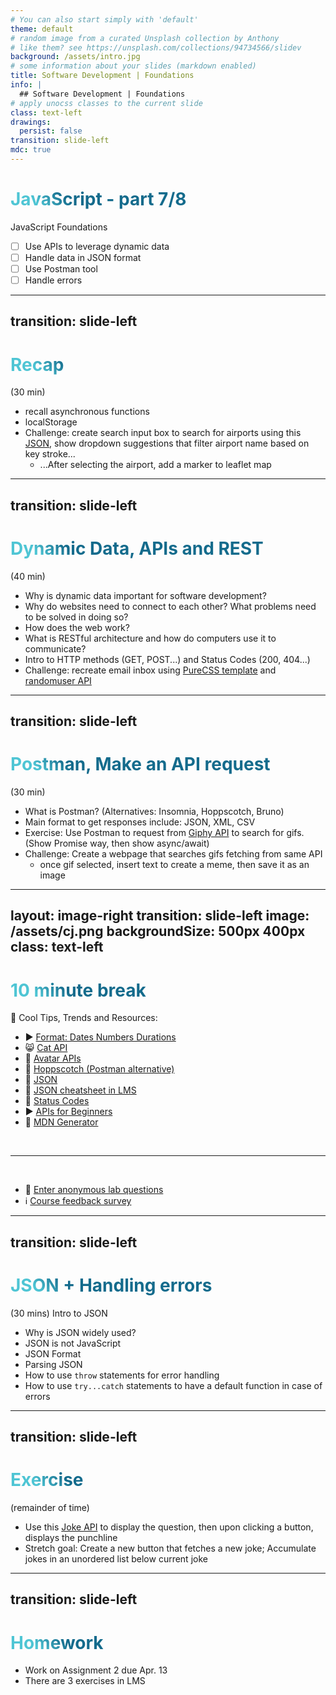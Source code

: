 ```yaml
---
# You can also start simply with 'default'
theme: default
# random image from a curated Unsplash collection by Anthony
# like them? see https://unsplash.com/collections/94734566/slidev
background: /assets/intro.jpg
# some information about your slides (markdown enabled)
title: Software Development | Foundations
info: |
  ## Software Development | Foundations
# apply unocss classes to the current slide
class: text-left
drawings:
  persist: false
transition: slide-left
mdc: true
---
```


# JavaScript - part 7/8
JavaScript Foundations
- [ ] Use APIs to leverage dynamic data
- [ ] Handle data in JSON format
- [ ] Use Postman tool
- [ ] Handle errors

<div class="abs-br m-6 text-xl">
  <a href="https://github.com/slidevjs/slidev" target="_blank" class="slidev-icon-btn">
    <carbon:logo-github />
  </a>
</div>

<!--
TODO: fill in anchor href above to point to github repo for these slides
-->

---
transition: slide-left
---

# Recap
(30 min) 

- recall asynchronous functions
- localStorage
- Challenge: create search input box to search for airports using this [JSON](https://raw.githubusercontent.com/mwgg/Airports/refs/heads/master/airports.json), show dropdown suggestions that filter airport name based on key stroke...
   - ...After selecting the airport, add a marker to leaflet map

<style>
h1 {
  background-color: #2B90B6;
  background-image: linear-gradient(45deg, #4EC5D4 10%, #146b8c 20%);
  background-size: 100%;
  -webkit-background-clip: text;
  -moz-background-clip: text;
  -webkit-text-fill-color: transparent;
  -moz-text-fill-color: transparent;
}
</style>

<!--
- mention jQuery's role
-->

---
transition: slide-left
---

# Dynamic Data, APIs and REST
(40 min)

- Why is dynamic data important for software development?
- Why do websites need to connect to each other?  What problems need to be solved in doing so?
- How does the web work?   
- What is RESTful architecture and how do computers use it to communicate?
- Intro to HTTP methods (GET, POST...) and Status Codes (200, 404...)
- Challenge: recreate email inbox using [PureCSS template](https://pure-css.github.io/layouts/) and [randomuser API](https://randomuser.me/)

<!--
-->

---
transition: slide-left
---

# Postman, Make an API request
(30 min) 

- What is Postman?  (Alternatives: Insomnia, Hoppscotch, Bruno)
- Main format to get responses include: JSON, XML, CSV
- Exercise: Use Postman to request from [Giphy API](https://developers.giphy.com/docs/api/) to search for gifs.  (Show Promise way, then show async/await)
- Challenge: Create a webpage that searches gifs fetching from same API
   - once gif selected, insert text to create a meme, then save it as an image

<!--
-->

---
layout: image-right
transition: slide-left
image: /assets/cj.png
backgroundSize: 500px 400px
class: text-left
---

# 10 minute break

🍦 Cool Tips, Trends and Resources:

- ▶️ [Format: Dates Numbers Durations](https://www.youtube.com/watch?v=DyHXvcX0BGQ)
- 😸 [Cat API](https://thecatapi.com/)
- 🤖 [Avatar APIs](https://medium.com/nocodeshift/5-best-user-avatar-apis-saas-project-4bcac393220d)
- 🎲 [Hoppscotch (Postman alternative)](https://github.com/hoppscotch/hoppscotch)
- 👹 [JSON](https://www.json.org/json-en.html)
- 👀 [JSON cheatsheet in LMS](https://courses.circuitstream.com/d2l/le/lessons/9514/topics/49781)
- 🚩 [Status Codes](https://developer.mozilla.org/en-US/docs/Web/HTTP/Reference/Status)
- ▶️ [APIs for Beginners](https://www.youtube.com/watch?v=WXsD0ZgxjRw&t=290s)
- 🔋 [MDN Generator](https://developer.mozilla.org/en-US/docs/Web/JavaScript/Reference/Global_Objects/Generator)

<br>
<hr>
<br>

- 🧪 [Enter anonymous lab questions](https://docs.google.com/forms/d/e/1FAIpQLSevvGARdHQikso-uLqFCO481MABKE5HofuSrlzEPMNQ2ZLykw/viewform?usp=dialog)
- ℹ️ [Course feedback survey](https://circuitstream.typeform.com/to/ZoyYk7px#course_id=SoftwareAN&instructor=9514)

<!-- 
- take attendance
-->

---
transition: slide-left
---

# JSON + Handling errors
(30 mins)  Intro to JSON

- Why is JSON widely used?
- JSON is not JavaScript
- JSON Format
- Parsing JSON
- How to use `throw` statements for error handling
- How to use `try...catch` statements to have a default function in case of errors

<!--
- errors can occur because invalid input, failed network requests, or the unexpected 
- good to be graceful in error handling, ensuring app doesnt crash
-->

---
transition: slide-left
---

# Exercise
(remainder of time)

- Use this [Joke API](https://official-joke-api.appspot.com/random_joke) to display the question, then upon clicking a button, displays the punchline
- Stretch goal: Create a new button that fetches a new joke; Accumulate jokes in an unordered list below current joke

---
transition: slide-left
---

# Homework

- Work on Assignment 2 due Apr. 13
- There are 3 exercises in LMS 
